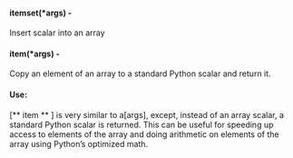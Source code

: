 #### itemset(*args) -
Insert scalar into an array

#### item(*args) -
Copy an element of an array to a standard Python scalar and return it.

#### Use:
[** item ** ] is very similar to a[args], except, instead of an array scalar, a standard Python scalar is returned.
This can be useful for speeding up access to elements of the array and doing arithmetic on elements of the array using Python’s optimized math.
